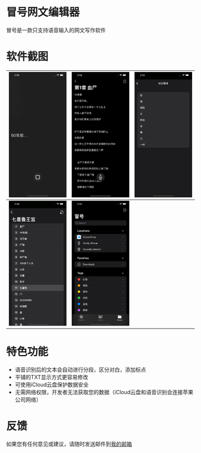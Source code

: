 # 冒号网文编辑器

冒号是一款只支持语音输入的网文写作软件

# 软件截图

![1](1.png) | ![2](2.png) | ![3](3.png)
--- | --- | ---
![4](4.png) | ![5](5.png) |

# 特色功能

* 语音识别后的文本会自动进行分段，区分对白，添加标点
* 平铺的TXT显示方式更容易修改
* 可使用iCloud云盘保护数据安全
* 无需网络权限，开发者无法获取您的数据（iCloud云盘和语音识别会连接苹果公司网络）

# 反馈

如果您有任何意见或建议，请随时发送邮件到[我的邮箱](mailto:pop2ones@icloud.com?subject=冒号编辑器反馈)
